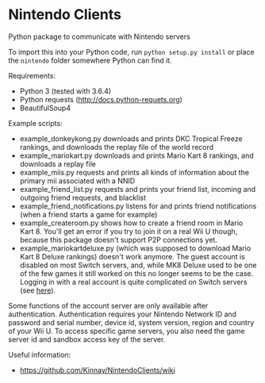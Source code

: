 # Nintendo Clients
Python package to communicate with Nintendo servers

To import this into your Python code, run `python setup.py install` or place the `nintendo` folder somewhere Python can find it.

Requirements:
* Python 3 (tested with 3.6.4)
* Python requests (http://docs.python-requets.org)
* BeautifulSoup4

Example scripts:
* example_donkeykong.py downloads and prints DKC Tropical Freeze rankings, and downloads the replay file of the world record
* example_mariokart.py downloads and prints Mario Kart 8 rankings, and downloads a replay file
* example_miis.py requests and prints all kinds of information about the primary mii associated with a NNID
* example_friend_list.py requests and prints your friend list, incoming and outgoing friend requests, and blacklist
* example_friend_notifications.py listens for and prints friend notifications (when a friend starts a game for example)
* example_createroom.py shows how to create a friend room in Mario Kart 8. You'll get an error if you try to join it on a real Wii U though, because this package doesn't support P2P connections yet.
* example_mariokartdeluxe.py (which was supposed to download Mario Kart 8 Deluxe rankings) doesn't work anymore. The guest account is disabled on most Switch servers, and, while MK8 Deluxe used to be one of the few games it still worked on this no longer seems to be the case. Logging in with a real account is quite complicated on Switch servers (see [here](https://github.com/Kinnay/NintendoClients/wiki/Game-Server-Overview#switch)).

Some functions of the account server are only available after authentication. Authentication requires your Nintendo Network ID and password and serial number, device id, system version, region and country of your Wii U. To access specific game servers, you also need the game server id and sandbox access key of the server.

Useful information:
* https://github.com/Kinnay/NintendoClients/wiki
